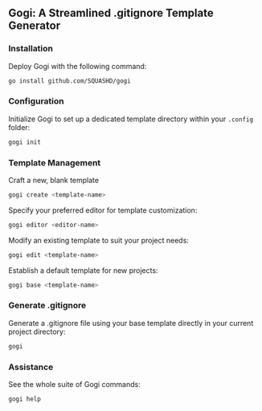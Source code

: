 ## Gogi: A Streamlined .gitignore Template Generator

### Installation
Deploy Gogi with the following command:
```bash
go install github.com/SQUASHD/gogi
```

### Configuration
Initialize Gogi to set up a dedicated template directory within your `.config` folder:
```bash
gogi init
```

### Template Management
Craft a new, blank template 
```bash
gogi create <template-name>
```

Specify your preferred editor for template customization:
```bash
gogi editor <editor-name>
```

Modify an existing template to suit your project needs:
```bash
gogi edit <template-name>
```

Establish a default template for new projects:
```bash
gogi base <template-name>
```

### Generate .gitignore
Generate a .gitignore file using your base template directly in your current project directory:
```bash
gogi
```

### Assistance
See the whole suite of Gogi commands:
```bash
gogi help
```
